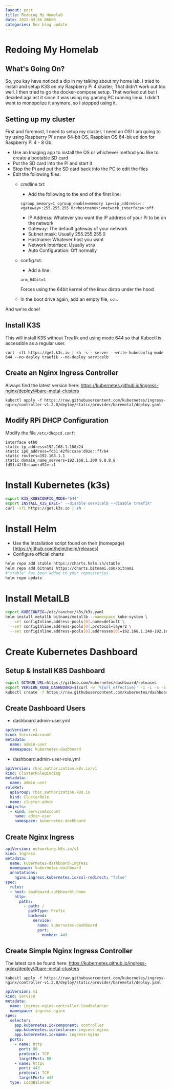 ```yaml
---
layout: post
title: Redoing My Homelab
date: 2022-03-06 06h00
categories: Dev blog update
---
```


# Redoing My Homelab

## What's Going On?

So, you kay have noticed a dip in my talking about my home lab. I tried to install and setup K3S on my Raspberry Pi 4 cluster; That didn't work out too well. I then tried to go the docker-compose setup. That worked out but I decided against it since it was using my gaming PC running linux. I didn't want to monopolize it anymore, so I stopped using it.

## Setting up my cluster

First and foremost, I need to setup my cluster. I need an OS! I am going to try using Raspberry Pi's new 64-bit OS, Raspbien OS 64-bit edition for Raspberry Pi 4 - 8 Gb.

- Use an Imaging app to install the OS or whichever method you like to create a bootable SD card
- Put the SD card into the Pi and start it
- Stop the Pi and put the SD card back into the PC to edit the files
- Edit the following files:
  - cmdline.txt:
    - Add the following to the end of the first line:
    
    `cgroup_memory=1 cgroup_enable=memory ip=<ip_address>::<gateway>:255.255.255.0:<hostname>:<network_interface>:off`

    - IP Address: Whatever you want the IP address of your Pi to be on the network
    - Gateway: The default gateway of your network
    - Subnet mask: Usually 255.255.255.0
    - Hostname: Whatever host you want
    - Network Interface: Usually `eth0`
    - Auto Configuration: Off normally
  - config.txt:
    - Add a line:

    `arm_64bit=1`

    Forces using the 64bit kernel of the linux distro under the hood
  - In the boot drive again, add an empty file, `ssh`.

And we're done!

## Install K3S

This will install K3S without Treafik and using mode 644 so that Kubectl is accessible as a regular user. 

`curl -sfL https://get.k3s.io | sh -s - server --write-kubeconfig-mode 644 --no-deploy traefik --no-deploy servicelb`

## Create an Nginx Ingress Controller

Always find the latest version here: https://kubernetes.github.io/ingress-nginx/deploy/#bare-metal-clusters

`kubectl apply -f https://raw.githubusercontent.com/kubernetes/ingress-nginx/controller-v1.2.0/deploy/static/provider/baremetal/deploy.yaml`

## Modify RPi DHCP Configuration

Modify the file `/etc/dhcpcd.conf`:

```init
interface eth0
static ip_address=192.168.1.100/24
static ip6_address=fd51:42f8:caae:d92e::ff/64
static routers=192.168.1.1
static domain_name_servers=192.168.1.200 8.8.8.8 fd51:42f8:caae:d92e::1
```

# Install Kubernetes (k3s)

```bash
export K3S_KUBECONFIG_MODE="644"
export INSTALL_K3S_EXEC=" --disable servicelb --disable traefik"
curl -sfL https://get.k3s.io | sh -
```

# Install Helm

- Use the Installation script found on their (homepage)[https://github.com/helm/helm/releases]
- Configure official charts

```bash
helm repo add stable https://charts.helm.sh/stable
helm repo add bitnami https://charts.bitnami.com/bitnami
#"stable" has been added to your repositories
helm repo update
```

# Install MetalLB

```bash
export KUBECONFIG=/etc/rancher/k3s/k3s.yaml
helm install metallb bitnami/metallb --namespace kube-system \
  --set configInline.address-pools[0].name=default \
  --set configInline.address-pools[0].protocol=layer2 \
  --set configInline.address-pools[0].addresses[0]=192.168.1.240-192.168.1.250

```
# Create Kubernetes Dashboard

## Setup & Install K8S Dashboard
```bash
export GITHUB_URL=https://github.com/kubernetes/dashboard/releases
export VERSION_KUBE_DASHBOARD=$(curl -w '%{url_effective}' -I -L -s -S ${GITHUB_URL}/latest -o /dev/null | sed -e 's|.*/||')
kubectl create -f https://raw.githubusercontent.com/kubernetes/dashboard/${VERSION_KUBE_DASHBOARD}/aio/deploy/recommended.yaml
```

## Create Dashboard Users

- dashboard.admin-user.yml

```yaml
apiVersion: v1
kind: ServiceAccount
metadata:
  name: admin-user
  namespace: kubernetes-dashboard
```

- dashboard.admin-user-role.yml

```yaml
apiVersion: rbac.authorization.k8s.io/v1
kind: ClusterRoleBinding
metadata:
  name: admin-user
roleRef:
  apiGroup: rbac.authorization.k8s.io
  kind: ClusterRole
  name: cluster-admin
subjects:
  - kind: ServiceAccount
    name: admin-user
    namespace: kubernetes-dashboard
```

## Create Nginx Ingress

```yaml
apiVersion: networking.k8s.io/v1
kind: Ingress
metadata:
  name: kubernetes-dashboard-ingress
  namespace: kubernetes-dashboard
  annotations:
    nginx.ingress.kubernetes.io/ssl-redirect: "false"
spec:
  rules:
  - host: dashboard.cuthbeorht.home
    http:
      paths:
        - path: /
          pathType: Prefix
          backend:
            service:
              name: kubernetes-dashboard
              port:
                number: 443
```

## Create Simple Nginx Ingress Controller

The latest can be found here: https://kubernetes.github.io/ingress-nginx/deploy/#bare-metal-clusters

`kubectl apply -f https://raw.githubusercontent.com/kubernetes/ingress-nginx/controller-v1.2.0/deploy/static/provider/baremetal/deploy.yaml`

```yaml
apiVersion: v1
kind: Service
metadata:
  name: ingress-nginx-controller-loadbalancer
  namespace: ingress-nginx
spec:
  selector:
    app.kubernetes.io/component: controller
    app.kubernetes.io/instance: ingress-nginx
    app.kubernetes.io/name: ingress-nginx
  ports:
    - name: http
      port: 80
      protocol: TCP
      targetPort: 80
    - name: https
      port: 443
      protocol: TCP
      targetPort: 443
  type: LoadBalancer
```